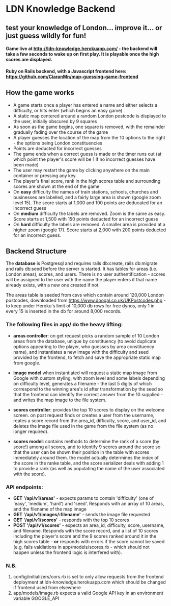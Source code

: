 # LDN Knowledge Backend
## test your knowledge of London... improve it... or just guess wildly for fun!

#### Game live at http://ldn-knowledge.herokuapp.com/ - the backend will take a few seconds to wake up on first play. It is playable once the high scores are displayed.

#### Ruby on Rails backend, with a Javascript frontend here: https://github.com/CiaranMn/map-guessing-game-frontend

## How the game works
- A game starts once a player has entered a name and either selects a difficulty, or hits enter (which begins an easy game)
- A static map centered around a random London postcode is displayed to the user, initially obscured by 9 squares
- As soon as the game begins, one square is removed, with the remainder gradually fading over the course of the game
- A player guesses the location of the map from the 10 options to the right - the options being London constituencies
- Points are deducted for incorrect guesses
- The game ends when a correct guess is made or the timer runs out (at which point the player's score will be 1 if no incorrect guesses have been made)
- The user may restart the game by clicking anywhere on the main container or pressing any key.
- The player's final score, rank in the high scores table and surrounding scores are shown at the end of the game
- On **easy** difficulty the names of train stations, schools, churches and businesses are labelled, and a fairly large area is shown (google zoom level 15). The score starts at 1,000 and 100 points are deducated for an incorrect guess
- On **medium** difficulty the labels are removed. Zoom is the same as easy. Score starts at 1,500 with 150 points deducted for an incorrect guess
- On **hard** difficulty the labels are removed. A smaller area is provided at a higher zoom (google 17). Score starts at 2,000 with 200 points deducted for an incorrect guess.

## Backend Structure
The **database** is Postgresql and requires rails db:create, rails db:migrate and rails db:seed before the server is started.
It has tables for areas (i.e. London areas), scores, and users. There is no user authentification - scores will be assigned to the user with the name the player enters if that name already exists, with a new one created if not.

The areas table is seeded from csvs which contain around 120,000 London postcodes, downloaded from https://www.doogal.co.uk/UKPostcodes.php - to keep under Heroku's limit of 10,000 db rows for free dynos, only 1 in every 15 is inserted in the db for around 8,000 records.

### The following files in app/ do the heavy lifting:
- **areas controller**: on get request picks a random sample of 10 London areas from the database, unique by constituency (to avoid duplicate options appearing to the player, who guesses by area constituency name), and instantiates a new Image with the difficulty and seed provided by the frontend, to fetch and save the appropriate static map from google. 
- **image model** when instantiated will request a static map image from Google with custom styling, with zoom level and some labels depending on difficulty level, generates a filename - the last 5 digits of which correspond to the winning area's id after transformation by the seed so that the frontend can identify the correct answer from the 10 supplied - and writes the map image to the file system.

- **scores controller**: provides the top 10 scores to display on the welcome screen. on post request finds or creates a user from the username, reates a score record from the area_id, difficulty, score, and user_id, and deletes the image file used in the game from the file system (as no longer required).
- **scores model**: contains methods to determine the rank of a score (by score!) among all scores, and to identify 9 scores around the score so that the user can be shown their position in the table with scores immediately around them. the model actually determines the *index* of the score in the ranke table, and the score serializer deals with adding 1 to provide a rank (as well as populating the name of the user associated with the score).


### API endpoints:
- **GET '/api/v1/areas'** - expects params to contain 'difficulty' (one of 'easy', 'medium', 'hard') and 'seed'. Responds with an array of 10 areas, and the filename of the map image
- **GET '/api/v1/images/:filename'** - sends the image file requested
- **GET '/api/v1/scores'** - responds with the top 10 scores
- **POST '/api/v1/scores'** - expects an area_id, difficulty, score, username, and filename. Responds with the score record, and a list of 10 scores including the player's score and the 9 scores ranked around it in the high scores table - **or** responds with errors if the score cannot be saved (e.g. fails valdiations in app/models/scores.rb - which should not happen unless the frontend logic is interfered with). 

### N.B.
1. config/initializers/cors.rb is set to only allow requests from the frontend deployment at ldn-knowledge.herokuapp.com which should be changed if frontend used from elsewhere
2. app/models/image.rb expects a valid Google API key in an environment variable GOOGLE_API
